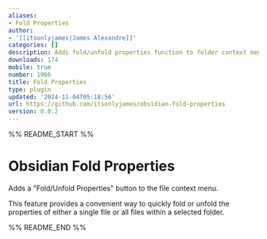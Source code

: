 ```yaml
---
aliases:
- Fold Properties
author:
- '[[itsonlyjames|James Alexandre]]'
categories: []
description: Adds fold/unfold properties function to folder context menu
downloads: 174
mobile: true
number: 1966
title: Fold Properties
type: plugin
updated: '2024-11-04T05:18:56'
url: https://github.com/itsonlyjames/obsidian-fold-properties
version: 0.0.2
---
```


%% README_START %%

# Obsidian Fold Properties

Adds a "Fold/Unfold Properties" button to the file context menu.

This feature provides a convenient way to quickly fold or unfold the properties of either a single file or all files within a selected folder.


%% README_END %%